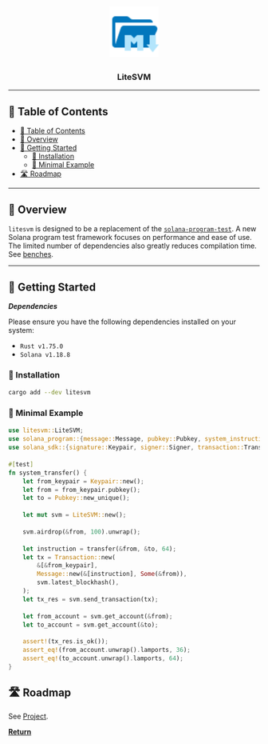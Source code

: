 <div align="center">
<h1 align="center">
<img src="https://raw.githubusercontent.com/PKief/vscode-material-icon-theme/ec559a9f6bfd399b82bb44393651661b08aaf7ba/icons/folder-markdown-open.svg" width="100" />
<br></h1>
<h3>LiteSVM</h3>
</div>

---

## 📖 Table of Contents

- [📖 Table of Contents](#-table-of-contents)
- [📍 Overview](#-overview)
- [🚀 Getting Started](#-getting-started)
  - [🔧 Installation](#-installation)
  - [🤖 Minimal Example](#-minimal-example)
- [🛣 Roadmap](#-roadmap)

---

## 📍 Overview

`litesvm` is designed to be a replacement of the [`solana-program-test`](https://github.com/solana-labs/solana/tree/master/program-test). A new Solana program test framework focuses on performance and ease of use. The limited number of dependencies also greatly reduces compilation time. See [benches](https://github.com/LiteSVM/litesvm/tree/master/benches).

---

## 🚀 Getting Started

**_Dependencies_**

Please ensure you have the following dependencies installed on your system:

- `Rust v1.75.0`
- `Solana v1.18.8`


### 🔧 Installation

```sh
cargo add --dev litesvm
```

### 🤖 Minimal Example

```rust
use litesvm::LiteSVM;
use solana_program::{message::Message, pubkey::Pubkey, system_instruction::transfer};
use solana_sdk::{signature::Keypair, signer::Signer, transaction::Transaction};

#[test]
fn system_transfer() {
    let from_keypair = Keypair::new();
    let from = from_keypair.pubkey();
    let to = Pubkey::new_unique();

    let mut svm = LiteSVM::new();

    svm.airdrop(&from, 100).unwrap();

    let instruction = transfer(&from, &to, 64);
    let tx = Transaction::new(
        &[&from_keypair],
        Message::new(&[instruction], Some(&from)),
        svm.latest_blockhash(),
    );
    let tx_res = svm.send_transaction(tx);

    let from_account = svm.get_account(&from);
    let to_account = svm.get_account(&to);

    assert!(tx_res.is_ok());
    assert_eq!(from_account.unwrap().lamports, 36);
    assert_eq!(to_account.unwrap().lamports, 64);
}
```

## 🛣 Roadmap

See [Project](https://github.com/orgs/LiteSVM/projects/1).

[**Return**](#Top)